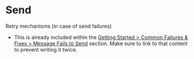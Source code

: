 # Send

Retry mechanisms (in case of send failures)

- This is already included within the [Getting Started > Common Failures & Fixes > Message Fails to Send](https://docs.google.com/document/d/1Xr2defgjUjarZgyROqOqM1Cezx_hp6S_Gd3Ue8bik64/edit#heading=h.3ahv06k8tiv9) section. Make sure to link to that content to prevent writing it twice.   